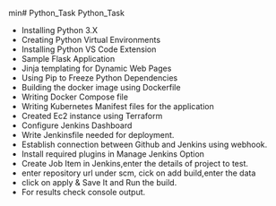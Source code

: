 min# Python_Task
Python_Task
- Installing Python 3.X
- Creating Python Virtual Environments
- Installing Python VS Code Extension
- Sample Flask Application
- Jinja templating for Dynamic Web Pages
- Using Pip to Freeze Python Dependencies
- Building the docker image using Dockerfile
- Writing Docker Compose file
- Writing Kubernetes Manifest files for the application
- Created Ec2 instance using Terraform
- Configure Jenkins Dashboard
- Write Jenkinsfile needed for deployment.
- Establish connection between Github and Jenkins using webhook.
- Install required plugins in Manage Jenkins Option
- Create Job Item in Jenkins,enter the details of project to test.
- enter repository url under scm, cick on add build,enter the data
- click on apply & Save It and Run the build.
- For results check console output.
